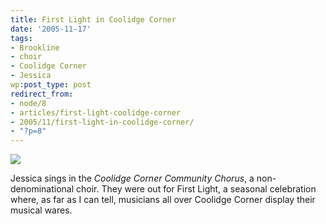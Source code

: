 ```yaml
---
title: First Light in Coolidge Corner
date: '2005-11-17'
tags:
- Brookline
- choir
- Coolidge Corner
- Jessica
wp:post_type: post
redirect_from:
- node/8
- articles/first-light-coolidge-corner
- 2005/11/first-light-in-coolidge-corner/
- "?p=8"
---
```


[ ![](http://static.flickr.com/33/64366077_66cb91b97a_m.jpg) ](http://www.flickr.com/photo_zoom.gne?id=64366077&size=l)

Jessica sings in the _Coolidge Corner Community Chorus_, a non-denominational choir. They were out for First Light, a seasonal celebration where, as far as I can tell, musicians all over Coolidge Corner display their musical wares.
